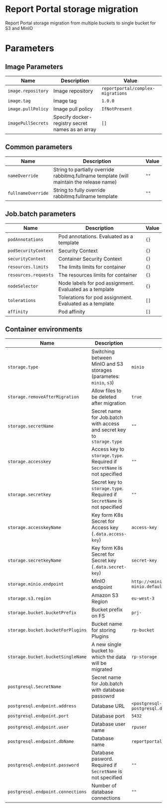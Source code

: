 # Report Portal storage migration
Report Portal storage migration from multiple buckets to single bucket for S3 and MinIO

# Parameters
## Image Parameters
|Name|Description|Value|
|-|-|-|
|`image.repository`|Image repository|`reportportal/complex-migrations`|
|`image.tag`|Image tag|`1.0.0`|
|`image.pullPolicy`|Image pull policy|`IfNotPresent`|
|`imagePullSecrets`|Specify docker-registry secret names as an array|`[]`|

## Common parameters
|Name|Description|Value|
|-|-|-|
|`nameOverride`|String to partially override rabbitmq.fullname template (will maintain the release name)|`""`|
|`fullnameOverride`|String to fully override rabbitmq.fullname template|`""`|

## Job.batch parameters
|Name|Description|Value|
|-|-|-|
|`podAnnotations`|Pod annotations. Evaluated as a template|`{}`|
|`podSecurityContext`|Security Context|`{}`|
|`securityContext`|Container Security Context|`{}`|
|`resources.limits`|The limits limits for container|`{}`|
|`resources.requests`|The resources limits for container|`{}`|
|`nodeSelector`|Node labels for pod assignment. Evaluated as a template|`{}`|
|`tolerations`|Tolerations for pod assignment. Evaluated as a template|`[]`|
|`affinity`|Pod affinity|`[]`|

## Container environments
|Name|Description|Value|
|-|-|-|
|`storage.type`|Switching between MinIO and S3 storages (parametes: `minio`, `s3`)|`minio`|
|`storage.removeAfterMigration`|Allow files to be deleted after migration|`true`|
|`storage.secretName`|Secret name for Job.batch with access and secret key to `storage.type`|`""`|
|`storage.accesskey`|Access key to `storage.type`. Required if `SecretName` is not specified|`""`|
|`storage.secretkey`|Secret key to `storage.type`. Required if `SecretName` is not specified|`""`|
|`storage.accesskeyName`|Key form K8s Secret for Access key (`.data.access-key`)|`access-key`|
|`storage.secretkeyName`|Key form K8s Secret for Secret key (`.data.secret-key`)|`secret-key`|
|`storage.minio.endpoint`|MinIO endpoint|`http://<minio-release-name>-minio.default.svc.cluster.local:9000`|
|`storage.s3.region`|Amazon S3 Region|`eu-west-3`|
|`storage.bucket.bucketPrefix`|Bucket prefix on FS|`prj-`|
|`storage.bucket.bucketForPlugins`|Bucket name for storing Plugins|`rp-bucket`|
|`storage.bucket.bucketSingleName`|A new single bucket to which the data will be migrated|`rp-storage`|
|`postgresql.SecretName`|Secret name for Job.batch with database passowrd||
|`postgresql.endpoint.address`|Database URL|`<postgresql-release-name>-postgresql.default.svc.cluster.local`|
|`postgresql.endpoint.port`|Database port|`5432`|
|`postgresql.endpoint.user`|Database user name|`rpuser`|
|`postgresql.endpoint.dbName`|Database name|`reportportal`|
|`postgresql.endpoint.password`|Database pasword. Required if `SecretName` is not specified|`""`|
|`postgresql.endpoint.connections`|Number of database connections|`""`|
